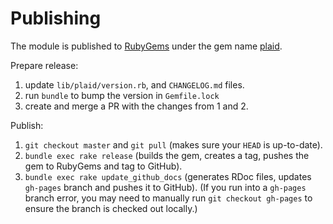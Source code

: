 # Publishing

The module is published to [RubyGems][1] under the gem name [plaid][2].

Prepare release:

1. update `lib/plaid/version.rb`, and `CHANGELOG.md` files.
2. run `bundle` to bump the version in `Gemfile.lock`
3. create and merge a PR with the changes from 1 and 2.

Publish:

1. `git checkout master` and `git pull` (makes sure your `HEAD` is up-to-date).
2. `bundle exec rake release` (builds the gem, creates a tag, pushes the gem to RubyGems and tag to GitHub).
3. `bundle exec rake update_github_docs` (generates RDoc files, updates `gh-pages` branch and pushes it to GitHub). (If you run into a `gh-pages` branch error, you may need to manually run `git checkout gh-pages` to ensure the branch is checked out locally.)

[1]: https://rubygems.org/
[2]: https://rubygems.org/gems/plaid
